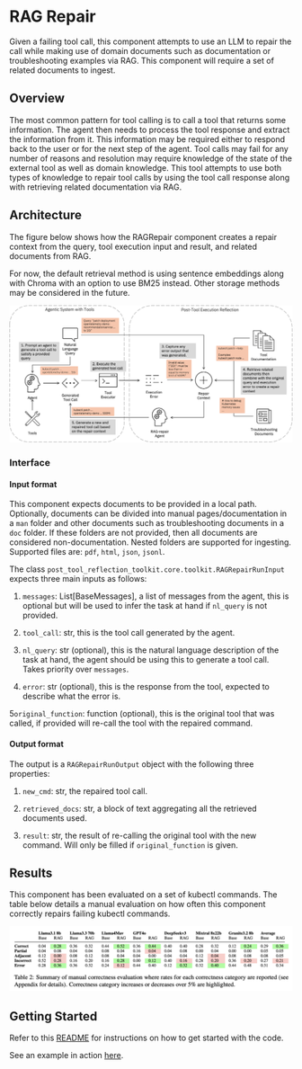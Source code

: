 # RAG Repair
Given a failing tool call, this component attempts to use an LLM to repair the call while making use of domain documents such as documentation or troubleshooting examples via RAG. This component will require a set of related documents to ingest.

## Overview
The most common pattern for tool calling is to call a tool that returns some information. The agent then needs to process the tool response and extract the information from it. This information may be required either to respond back to the user or for the next step of the agent. Tool calls may fail for any number of reasons and resolution may require knowledge of the state of the external tool as well as domain knowledge. This tool attempts to use both types of knowledge to repair tool calls by using the tool call response along with retrieving related documentation via RAG.


## Architecture
The figure below shows how the RAGRepair component creates a repair context from the query, tool execution input and result, and related documents from RAG.

For now, the default retrieval method is using sentence embeddings along with Chroma with an option to use BM25 instead. Other storage methods may be considered in the future.

![rag_architecture](../assets/img_ragrepair_architecture.png)

### Interface

#### Input format
This component expects documents to be provided in a local path. Optionally, documents can be divided into manual pages/documentation in a `man` folder and other documents such as troubleshooting documents in a `doc` folder. If these folders are not provided, then all documents are considered non-documentation. Nested folders are supported for ingesting. Supported files are: `pdf`, `html`, `json`, `jsonl`.

The class `post_tool_reflection_toolkit.core.toolkit.RAGRepairRunInput` expects three main inputs as follows:

1. `messages`: List[BaseMessages], a list of messages from the agent, this is optional but will be used to infer the task at hand if `nl_query` is not provided.

2. `tool_call`: str, this is the tool call generated by the agent.

3. `nl_query`: str (optional), this is the natural language description of the task at hand, the agent should be using this to generate a tool call. Takes priority over `messages`.

4. `error`: str (optional), this is the response from the tool, expected to describe what the error is.

5`original_function`: function (optional), this is the original tool that was called, if provided will re-call the tool with the repaired command.

#### Output format
The output is a `RAGRepairRunOutput` object with the following three properties:

1. `new_cmd`: str, the repaired tool call.

2. `retrieved_docs`: str, a block of text aggregating all the retrieved documents used.

3. `result`: str, the result of re-calling the original tool with the new command. Will only be filled if `original_function` is given.


## Results
This component has been evaluated on a set of kubectl commands. The table below details a manual evaluation on how often this component correctly repairs failing kubectl commands.

![rag_results](../assets/img_ragrepair_eval.png)

## Getting Started
Refer to this [README](https://github.com/AgentToolkit/agent-lifecycle-toolkit/blob/main/altk/post_tool_reflection_toolkit/rag_repair/README.md) for instructions on how to get started with the code.

See an example in action [here](https://github.com/AgentToolkit/agent-lifecycle-toolkit/blob/main/examples/rag_repair.ipynb).
